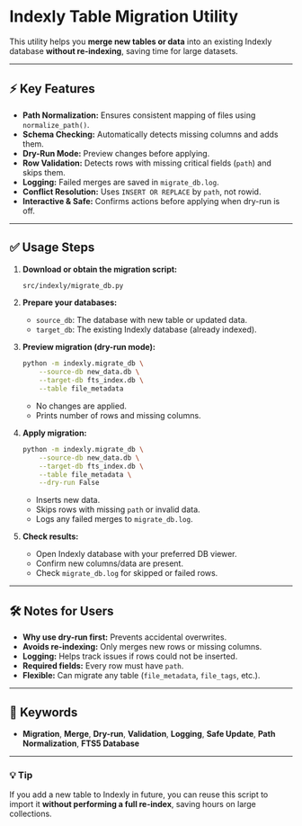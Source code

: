 # Indexly Table Migration Utility

This utility helps you **merge new tables or data** into an existing Indexly database **without re-indexing**, saving time for large datasets.

---

## ⚡ Key Features

- **Path Normalization:** Ensures consistent mapping of files using `normalize_path()`.
- **Schema Checking:** Automatically detects missing columns and adds them.
- **Dry-Run Mode:** Preview changes before applying.
- **Row Validation:** Detects rows with missing critical fields (`path`) and skips them.
- **Logging:** Failed merges are saved in `migrate_db.log`.
- **Conflict Resolution:** Uses `INSERT OR REPLACE` by `path`, not rowid.
- **Interactive & Safe:** Confirms actions before applying when dry-run is off.

---

## ✅ Usage Steps

1. **Download or obtain the migration script:**
    ```bash
    src/indexly/migrate_db.py
    ```

2. **Prepare your databases:**
    - `source_db`: The database with new table or updated data.
    - `target_db`: The existing Indexly database (already indexed).

3. **Preview migration (dry-run mode):**
    ```bash
    python -m indexly.migrate_db \
        --source-db new_data.db \
        --target-db fts_index.db \
        --table file_metadata
    ```
    - No changes are applied.
    - Prints number of rows and missing columns.

4. **Apply migration:**
    ```bash
    python -m indexly.migrate_db \
        --source-db new_data.db \
        --target-db fts_index.db \
        --table file_metadata \
        --dry-run False
    ```
    - Inserts new data.
    - Skips rows with missing `path` or invalid data.
    - Logs any failed merges to `migrate_db.log`.

5. **Check results:**
    - Open Indexly database with your preferred DB viewer.
    - Confirm new columns/data are present.
    - Check `migrate_db.log` for skipped or failed rows.

---

## 🛠 Notes for Users

- **Why use dry-run first:** Prevents accidental overwrites.
- **Avoids re-indexing:** Only merges new rows or missing columns.
- **Logging:** Helps track issues if rows could not be inserted.
- **Required fields:** Every row must have `path`.
- **Flexible:** Can migrate any table (`file_metadata`, `file_tags`, etc.).

---

## 🔑 Keywords

- **Migration**, **Merge**, **Dry-run**, **Validation**, **Logging**, **Safe Update**, **Path Normalization**, **FTS5 Database**

---

### 💡 Tip

If you add a new table to Indexly in future, you can reuse this script to import it **without performing a full re-index**, saving hours on large collections.
